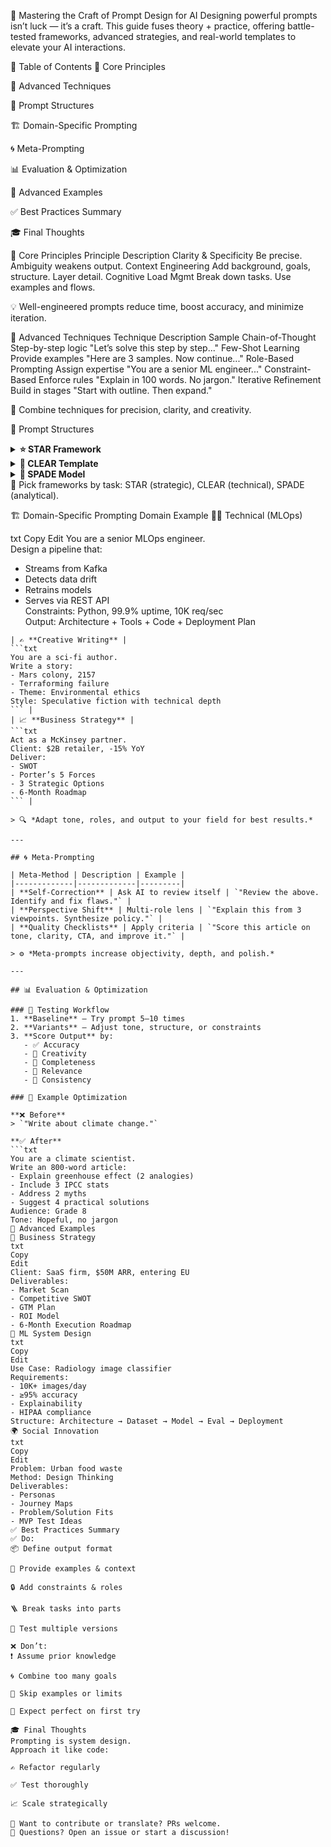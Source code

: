 🎯 Mastering the Craft of Prompt Design for AI
Designing powerful prompts isn’t luck — it’s a craft.
This guide fuses theory + practice, offering battle-tested frameworks, advanced strategies, and real-world templates to elevate your AI interactions.

🧭 Table of Contents
🔑 Core Principles

🧠 Advanced Techniques

📐 Prompt Structures

🏗️ Domain-Specific Prompting

🌀 Meta-Prompting

📊 Evaluation & Optimization

🧩 Advanced Examples

✅ Best Practices Summary

🎓 Final Thoughts

🔑 Core Principles
Principle	Description
Clarity & Specificity	Be precise. Ambiguity weakens output.
Context Engineering	Add background, goals, structure. Layer detail.
Cognitive Load Mgmt	Break down tasks. Use examples and flows.

💡 Well-engineered prompts reduce time, boost accuracy, and minimize iteration.

🧠 Advanced Techniques
Technique	Description	Sample
Chain-of-Thought	Step-by-step logic	"Let’s solve this step by step..."
Few-Shot Learning	Provide examples	"Here are 3 samples. Now continue..."
Role-Based Prompting	Assign expertise	"You are a senior ML engineer..."
Constraint-Based	Enforce rules	"Explain in 100 words. No jargon."
Iterative Refinement	Build in stages	"Start with outline. Then expand."

🎯 Combine techniques for precision, clarity, and creativity.

📐 Prompt Structures
<details> <summary><strong>⭐ STAR Framework</strong></summary>
yaml
Copy
Edit
S → Situation: Context  
T → Task: Objective  
A → Action: Approach  
R → Result: Outcome
</details> <details> <summary><strong>📄 CLEAR Template</strong></summary>
mathematica
Copy
Edit
C → Context  
L → Limitations  
E → Examples  
A → Action  
R → Result
</details> <details> <summary><strong>🧠 SPADE Model</strong></summary>
css
Copy
Edit
S → Situation  
P → Problem  
A → Analysis  
D → Decision  
E → Execution
</details>
🧰 Pick frameworks by task: STAR (strategic), CLEAR (technical), SPADE (analytical).

🏗️ Domain-Specific Prompting
Domain	Example
👨‍💻 Technical (MLOps)	

txt
Copy
Edit
You are a senior MLOps engineer.  
Design a pipeline that:  
- Streams from Kafka  
- Detects data drift  
- Retrains models  
- Serves via REST API  
Constraints: Python, 99.9% uptime, 10K req/sec  
Output: Architecture + Tools + Code + Deployment Plan  
``` |
| ✍️ **Creative Writing** |  
```txt
You are a sci-fi author.  
Write a story:  
- Mars colony, 2157  
- Terraforming failure  
- Theme: Environmental ethics  
Style: Speculative fiction with technical depth  
``` |
| 📈 **Business Strategy** |  
```txt
Act as a McKinsey partner.  
Client: $2B retailer, -15% YoY  
Deliver:  
- SWOT  
- Porter’s 5 Forces  
- 3 Strategic Options  
- 6-Month Roadmap  
``` |

> 🔍 *Adapt tone, roles, and output to your field for best results.*

---

## 🌀 Meta-Prompting

| Meta-Method | Description | Example |
|-------------|-------------|---------|
| **Self-Correction** | Ask AI to review itself | `"Review the above. Identify and fix flaws."` |
| **Perspective Shift** | Multi-role lens | `"Explain this from 3 viewpoints. Synthesize policy."` |
| **Quality Checklists** | Apply criteria | `"Score this article on tone, clarity, CTA, and improve it."` |

> ⚙️ *Meta-prompts increase objectivity, depth, and polish.*

---

## 📊 Evaluation & Optimization

### 🧪 Testing Workflow
1. **Baseline** — Try prompt 5–10 times  
2. **Variants** — Adjust tone, structure, or constraints  
3. **Score Output** by:  
   - ✅ Accuracy  
   - 🎨 Creativity  
   - 🧩 Completeness  
   - 📌 Relevance  
   - 🔁 Consistency  

### 🔄 Example Optimization

**❌ Before**  
> `"Write about climate change."`

**✅ After**  
```txt
You are a climate scientist.  
Write an 800-word article:  
- Explain greenhouse effect (2 analogies)  
- Include 3 IPCC stats  
- Address 2 myths  
- Suggest 4 practical solutions  
Audience: Grade 8  
Tone: Hopeful, no jargon  
🧩 Advanced Examples
🏢 Business Strategy
txt
Copy
Edit
Client: SaaS firm, $50M ARR, entering EU  
Deliverables:  
- Market Scan  
- Competitive SWOT  
- GTM Plan  
- ROI Model  
- 6-Month Execution Roadmap  
🤖 ML System Design
txt
Copy
Edit
Use Case: Radiology image classifier  
Requirements:  
- 10K+ images/day  
- ≥95% accuracy  
- Explainability  
- HIPAA compliance  
Structure: Architecture → Dataset → Model → Eval → Deployment  
🌍 Social Innovation
txt
Copy
Edit
Problem: Urban food waste  
Method: Design Thinking  
Deliverables:  
- Personas  
- Journey Maps  
- Problem/Solution Fits  
- MVP Test Ideas  
✅ Best Practices Summary
✅ Do:
📦 Define output format

🧠 Provide examples & context

🔒 Add constraints & roles

🪜 Break tasks into parts

🔁 Test multiple versions

❌ Don’t:
❗ Assume prior knowledge

🌀 Combine too many goals

🧩 Skip examples or limits

💭 Expect perfect on first try

🎓 Final Thoughts
Prompting is system design.
Approach it like code:

✍️ Refactor regularly

✅ Test thoroughly

📈 Scale strategically

📎 Want to contribute or translate? PRs welcome.
💬 Questions? Open an issue or start a discussion!
